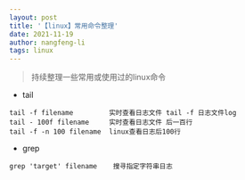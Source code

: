 ```yaml
---
layout: post 
title: '【linux】常用命令整理' 
date: 2021-11-19 
author: nangfeng-li 
tags: linux
---
```



> 持续整理一些常用或使用过的linux命令

- tail

```shell
tail -f filename         实时查看日志文件 tail -f 日志文件log
tail - 100f filename     实时查看日志文件 后一百行
tail -f -n 100 filename  linux查看日志后100行
```

- grep

```shell
grep 'target' filename    搜寻指定字符串日志
```